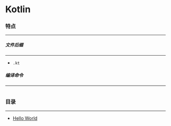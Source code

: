 Kotlin
===

### 特点
---
##### 文件后缀
---
* `.kt`

##### 编译命令
---
```

```

### 目录
---
* [Hello World](https://github.com/PFei-He/Language-Study-Note/tree/master/Kotlin/Hello%20World)
